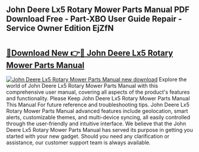 ## John Deere Lx5 Rotary Mower Parts Manual PDF Download Free - Part-XBO User Guide Repair - Service Owner Edition EjZfN

# <h2><a href="http://bc48609.oget.top/?id=John+Deere+Lx5+Rotary+Mower+Parts+Manual">🔗Download New 👉🔴 John Deere Lx5 Rotary Mower Parts Manual</a></h2>

[![John Deere Lx5 Rotary Mower Parts Manual new download](https://i.imgur.com/5g1atiW.png)](http://bc48609.oget.top/?id=John+Deere+Lx5+Rotary+Mower+Parts+Manual)
Explore the world of John Deere Lx5 Rotary Mower Parts Manual with this comprehensive user manual, covering all aspects of the product's features and functionality. Please Keep John Deere Lx5 Rotary Mower Parts Manual This Manual For future reference and troubleshooting tips. John Deere Lx5 Rotary Mower Parts Manual advanced features include geolocation, smart alerts, customizable themes, and multi-device syncing, all easily controlled through the user-friendly and intuitive interface. We believe that the John Deere Lx5 Rotary Mower Parts Manual has served its purpose in getting you started with your new gadget. Should you need any clarification or assistance, our customer support team is always available.

